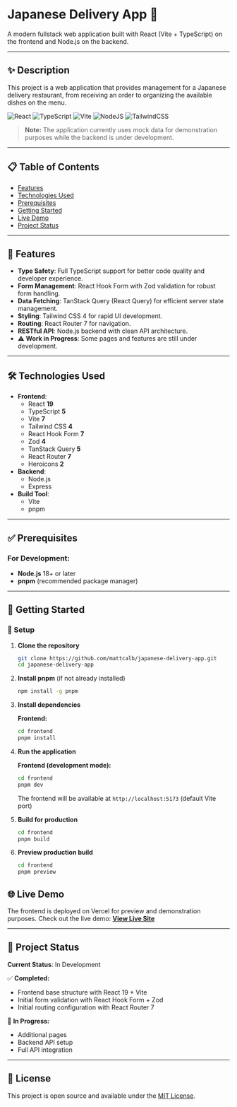 # Japanese Delivery App 🚀

A modern fullstack web application built with React (Vite + TypeScript) on the frontend and Node.js on the backend.

---
## ✨ Description

This project is a web application that provides management for a Japanese delivery restaurant, from receiving an order to organizing the available dishes on the menu.

![React](https://img.shields.io/badge/react-%2320232a.svg?style=for-the-badge&logo=react&logoColor=%2361DAFB)
![TypeScript](https://img.shields.io/badge/typescript-%23007ACC.svg?style=for-the-badge&logo=typescript&logoColor=white)
![Vite](https://img.shields.io/badge/vite-%23646CFF.svg?style=for-the-badge&logo=vite&logoColor=white)
![NodeJS](https://img.shields.io/badge/node.js-6DA55F?style=for-the-badge&logo=node.js&logoColor=white)
![TailwindCSS](https://img.shields.io/badge/tailwindcss-%2338B2AC.svg?style=for-the-badge&logo=tailwind-css&logoColor=white)

> **Note:** The application currently uses mock data for demonstration purposes while the backend is under development.

---
## 📋 Table of Contents
- [Features](#-features)
- [Technologies Used](#️-technologies-used)
- [Prerequisites](#-prerequisites)
- [Getting Started](#-getting-started)
- [Live Demo](#-live-demo)
- [Project Status](#-project-status)
---
## 🎯 Features
-   **Type Safety**: Full TypeScript support for better code quality and developer experience.
-   **Form Management**: React Hook Form with Zod validation for robust form handling.
-   **Data Fetching**: TanStack Query (React Query) for efficient server state management.
-   **Styling**: Tailwind CSS 4 for rapid UI development.
-   **Routing**: React Router 7 for navigation.
-   **RESTful API**: Node.js backend with clean API architecture.
-   ⚠️ **Work in Progress**: Some pages and features are still under development.
---
## 🛠️ Technologies Used
-   **Frontend**:
    -   React **19**
    -   TypeScript **5**
    -   Vite **7**
    -   Tailwind CSS **4**
    -   React Hook Form **7**
    -   Zod **4**
    -   TanStack Query **5**
    -   React Router **7**
    -   Heroicons **2**
-   **Backend**:
    -   Node.js
    -   Express
-   **Build Tool**:
    -   Vite
    -   pnpm
---
## ✅ Prerequisites

### For Development:
-   **Node.js** 18+ or later
-   **pnpm** (recommended package manager)

---
## 🚀 Getting Started

### 🔧 Setup

1.  **Clone the repository**
    ```sh
    git clone https://github.com/mattcalb/japanese-delivery-app.git
    cd japanese-delivery-app
    ```

2.  **Install pnpm** (if not already installed)
    ```sh
    npm install -g pnpm
    ```

3.  **Install dependencies**
    
    **Frontend:**
    ```sh
    cd frontend
    pnpm install
    ```
    
4.  **Run the application**
    
    **Frontend (development mode):**
    ```sh
    cd frontend
    pnpm dev
    ```
    The frontend will be available at `http://localhost:5173` (default Vite port)

5.  **Build for production**
    ```sh
    cd frontend
    pnpm build
    ```

6.  **Preview production build**
    ```sh
    cd frontend
    pnpm preview
    ```

## 🌐 Live Demo
The frontend is deployed on Vercel for preview and demonstration purposes.
Check out the live demo: **[View Live Site](https://japanese-delivery-app-frontend-lt1xasrq0.vercel.app/)**

---
## 🚧 Project Status

**Current Status**: In Development

✅ **Completed:**
- Frontend base structure with React 19 + Vite
- Initial form validation with React Hook Form + Zod
- Initial routing configuration with React Router 7

🔄 **In Progress:**
- Additional pages
- Backend API setup
- Full API integration
---
## 📝 License
This project is open source and available under the [MIT License](LICENSE).
